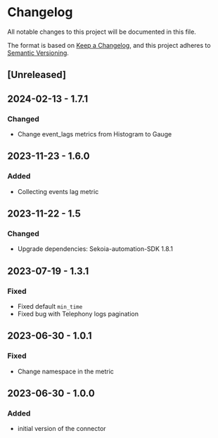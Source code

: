 # Changelog

All notable changes to this project will be documented in this file.

The format is based on [Keep a Changelog](https://keepachangelog.com/en/1.0.0/),
and this project adheres to [Semantic Versioning](https://semver.org/spec/v2.0.0.html).

## [Unreleased]

## 2024-02-13 - 1.7.1

### Changed

- Change event_lags metrics from Histogram to Gauge

## 2023-11-23 - 1.6.0

### Added

- Collecting events lag metric

## 2023-11-22 - 1.5

### Changed

- Upgrade dependencies: Sekoia-automation-SDK 1.8.1

## 2023-07-19 - 1.3.1

### Fixed

- Fixed default `min_time`
- Fixed bug with Telephony logs pagination

## 2023-06-30 - 1.0.1

### Fixed

- Change namespace in the metric

## 2023-06-30 - 1.0.0

### Added

- initial version of the connector
